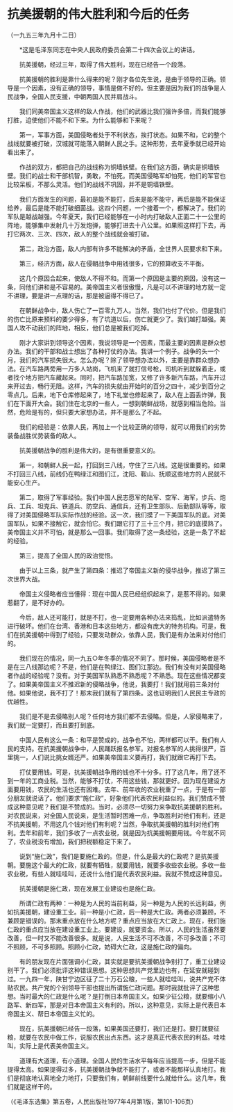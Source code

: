# 抗美援朝的伟大胜利和今后的任务  
（一九五三年九月十二日）  
  
　　*这是毛泽东同志在中央人民政府委员会第二十四次会议上的讲话。   
  
　　抗美援朝，经过三年，取得了伟大胜利，现在已经告一个段落。   
  
　　抗美援朝的胜利是靠什么得来的呢？刚才各位先生说，是由于领导的正确。领导是一个因素，没有正确的领导，事情是做不好的。但主要是因为我们的战争是人民战争，全国人民支援，中朝两国人民并肩战斗。   
  
　　我们同美帝国主义这样的敌人作战，他们的武器比我们强许多倍，而我们能够打胜，迫使他们不能不和下来。为什么能够和下来呢？   
  
　　第一，军事方面，美国侵略者处于不利状态，挨打状态。如果不和，它的整个战线就要被打破，汉城就可能落入朝鲜人民之手。这种形势，去年夏季就已经开始看出来了。   
  
　　作战的双方，都把自己的战线称为铜墙铁壁。在我们这方面，确实是铜墙铁壁。我们的战士和干部机智，勇敢，不怕死。而美国侵略军却怕死，他们的军官也比较呆板，不那么灵活。他们的战线不巩固，并不是铜墙铁壁。   
  
　　我们方面发生的问题，最初是能不能打，后来是能不能守，再后是能不能保证给养，最后是能不能打破细菌战。这四个问题，一个接着一个，都解决了。我们的军队是越战越强。今年夏天，我们已经能够在一小时内打破敌人正面二十一公里的阵地，能够集中发射几十万发炮弹，能够打进去十八公里。如果照这样打下去，再打它两次、三次、四次，敌人的整个战线就会被打破。   
  
　　第二，政治方面，敌人内部有许多不能解决的矛盾，全世界人民要求和下来。   
  
　　第三，经济方面，敌人在侵朝战争中用钱很多，它的预算收支不平衡。   
  
　　这几个原因合起来，使敌人不得不和。而第一个原因是主要的原因，没有这一条，同他们讲和是不容易的。美帝国主义者很傲慢，凡是可以不讲理的地方就一定不讲理，要是讲一点理的话，那是被逼得不得已了。   
  
　　在朝鲜战争中，敌人伤亡了一百零九万人。当然，我们也付了代价。但是我们的伤亡比原来预料的要少得多，有了坑道以后，伤亡就更少了。我们越打越强。美国人攻不动我们的阵地，相反，他们总是被我们吃掉。   
  
　　刚才大家讲到领导这个因素，我说领导是一个因素，而最主要的因素是群众想办法。我们的干部和战士想出了各种打仗的办法。我讲一个例子。战争的头一个月，我们的汽车损失很大。怎么办呢？除了领导想办法以外，主要是靠群众想办法。在汽车路两旁用一万多人站岗，飞机来了就打信号枪，司机听到就躲着走，或者找个地方把汽车藏起来。同时，把汽车路加宽，又修了许多新汽车路，汽车开过来开过去，畅行无阻。这样，汽车的损失就由开始时的百分之四十，减少到百分之零点几。后来，地下仓库修起来了，地下礼堂也修起来了，敌人在上面丢炸弹，我们在下面开大会。我们住在北京的一些人，一想到朝鲜战场，就感到相当危险。当然，危险是有的，但只要大家想办法，并不是那么了不起。   
  
　　我们的经验是：依靠人民，再加上一个比较正确的领导，就可以用我们的劣势装备战胜优势装备的敌人。   
  
　　抗美援朝战争的胜利是伟大的，是有很重要意义的。   
  
　　第一，和朝鲜人民一起，打回到三八线，守住了三八线。这是很重要的。如果不打回三八线，前线仍在鸭绿江和图们江，沈阳、鞍山、抚顺这些地方的人民就不能安心生产。   
  
　　第二，取得了军事经验。我们中国人民志愿军的陆军、空军、海军，步兵、炮兵、工兵、坦克兵、铁道兵、防空兵、通信兵，还有卫生部队、后勤部队等等，取得了对美国侵略军队实际作战的经验。这一次，我们摸了一下美国军队的底。对美国军队，如果不接触它，就会怕它。我们跟它打了三十三个月，把它的底摸熟了。美帝国主义并不可怕，就是那么一回事。我们取得了这一条经验，这是一条了不起的经验。   
  
　　第三，提高了全国人民的政治觉悟。   
  
　　由于以上三条，就产生了第四条：推迟了帝国主义新的侵华战争，推迟了第三次世界大战。   
  
　　帝国主义侵略者应当懂得：现在中国人民已经组织起来了，是惹不得的。如果惹翻了，是不好办的。   
  
　　今后，敌人还可能打，就是不打，也一定要用各种办法来捣乱，比如派遣特务进行破坏。他们在台湾、香港和日本这些地方，都设有庞大的特务机构。可是，我们在抗美援朝中得到了经验，只要发动群众，依靠人民，我们是有办法来对付他们的。   
  
　　我们现在的情况，同一九五○年冬季的情况不同了。那时候，美国侵略者是不是在三八线那边呢？不是，他们是在鸭绿江、图们江那边。我们有没有对美国侵略者作战的经验呢？没有。对于美国军队熟悉不熟悉呢？不熟悉。现在这些情况都变了。如果美帝国主义不推迟新的侵略战争，他说，我要打！我们就用前三条对付他。如果他说，我不打了！那末我们就有了第四条。这也证明我们人民民主专政的优越性。   
  
　　我们是不是去侵略别人呢？任何地方我们都不去侵略。但是，人家侵略来了，我们就一定要打，而且要打到底。   
  
　　中国人民有这么一条：和平是赞成的，战争也不怕，两样都可以干。我们有人民的支持。在抗美援朝战争中，人民踊跃报名参军。对报名参军的人挑得很严，百里挑一，人们说比挑女婿还严。如果美帝国主义要再打，我们就跟它再打下去。   
  
　　打仗要用钱。可是，抗美援朝战争用的钱也不十分多。打了这几年，用了还不到一年的工商业税。当然，能够不打仗，不用这些钱，那就更好。因为现在建设方面要用钱，农民的生活也还有困难。去年、前年收的农业税重了一点，于是有一部分朋友就说话了。他们要求“施仁政”，好象他们代表农民利益似的。我们赞成不赞成这种意见呢？我们是不赞成的。当时，必须尽一切努力来争取抗美援朝的胜利。对农民说来，对全国人民说来，是生活暂时困难一点，争取胜利对他们有利，还是不抗美援朝，不用这几个钱对他们有利呢？当然，争取抗美援朝的胜利对他们有利。去年和前年，我们多收了一点农业税，就是因为抗美援朝要用钱。今年就不同了，农业税没有增加，我们把税额稳定下来了。   
  
　　说到“施仁政”，我们是要施仁政的。但是，什么是最大的仁政呢？是抗美援朝。要施这个最大的仁政，就要有牺牲，就要用钱，就要多收些农业税。多收一些农业税，有些人就哇哇叫，还说什么他们是代表农民利益。我就不赞成这种意见。   
  
　　抗美援朝是施仁政，现在发展工业建设也是施仁政。   
  
　　所谓仁政有两种：一种是为人民的当前利益，另一种是为人民的长远利益，例如抗美援朝，建设重工业。前一种是小仁政，后一种是大仁政。两者必须兼顾，不兼顾是错误的。那末重点放在什么地方呢？重点应当放在大仁政上。现在，我们施仁政的重点应当放在建设重工业上。要建设，就要资金。所以，人民的生活虽然要改善，但一时又不能改善很多。就是说，人民生活不可不改善，不可多改善；不可不照顾，不可多照顾。照顾小仁政，妨碍大仁政，这是施仁政的偏向。   
  
　　有的朋友现在片面强调小仁政，其实就是要抗美援朝战争别打了，重工业建设别干了。我们必须批评这种错误思想。这种思想共产党里边也有，在延安就碰到过。一九四一年，陕甘宁边区征了二十万石公粮，一些人就哇哇叫，说共产党不体贴农民。共产党的个别领导干部也提出所谓施仁政问题。那时我就批评了这种思想。当时最大的仁政是什么呢？是打倒日本帝国主义。如果少征公粮，就要缩小八路军、新四军，那是对日本帝国主义有利的。所以，这种意见，实际上是代表日本帝国主义、帮日本帝国主义忙的。   
  
　　现在，抗美援朝已经告一段落，如果美国还要打，我们还是打。要打就要征粮，就要在农民中做工作，说服农民出点东西。这才是真正代表农民的利益。哇哇叫，实际上是代表美帝国主义。   
  
　　道理有大道理，有小道理。全国人民的生活水平每年应当提高一步，但是不能提得太高。如果提得过多，抗美援朝战争就不能打了，或者不能那样认真地打。我们是彻底地认真地全力地打，只要我们有，朝鲜前线要什么就给什么。这几年，我们就是这样干的。   
  
（《毛泽东选集》第五卷，人民出版社1977年4月第1版，第101-106页）   
  
  
   
  
　　   
  
  